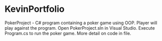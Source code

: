 # KevinPortfolio

PokerProject - C# program containing a poker game using OOP. Player will play against the program. 
               Open PokerProject.sln in Visual Studio.
               Execute Program.cs to run the poker game.
               More detail on code in file.

